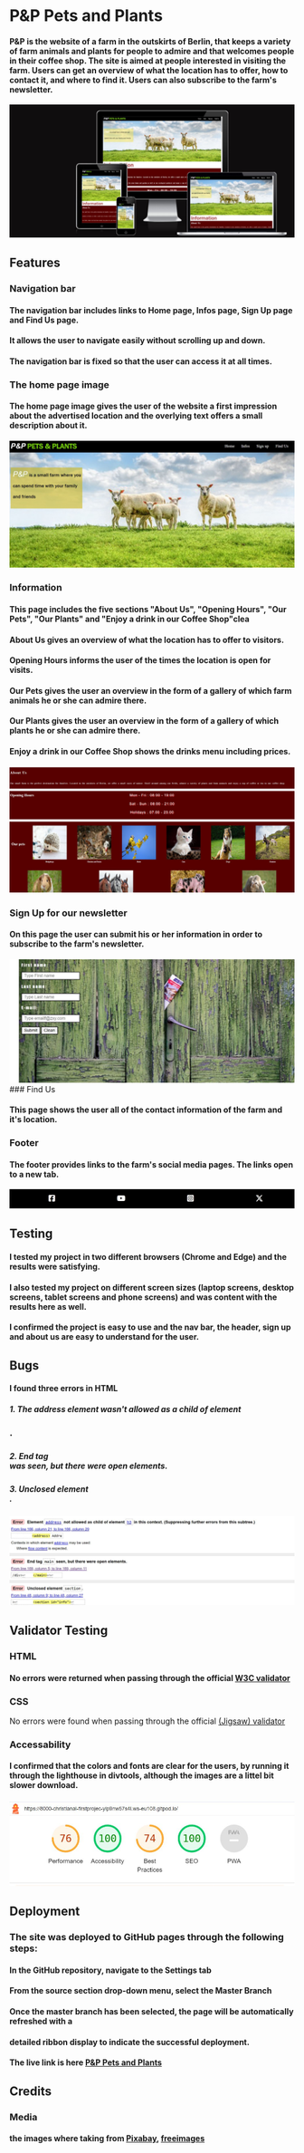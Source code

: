 # P&P Pets and Plants

#### P&P is the website of a farm in the outskirts of Berlin, that keeps a variety of farm animals and plants for people to admire and that welcomes people in their coffee shop. The site is aimed at people interested in visiting the farm. Users can get an overview of what the location has to offer, how to contact it, and where to find it. Users can also subscribe to the farm's newsletter. 
<img src="assets/images/capture.jpg">

## Features

### Navigation bar

#### The navigation bar includes links to Home page, Infos page, Sign Up page and Find Us page.
#### It allows the user to navigate easily without scrolling up and down. 
#### The navigation bar is fixed so that the user can access it at all times. 

### The home page image

#### The home page image gives the user of the website a first impression about the advertised location and the overlying text offers a small description about it. 
<img src="assets/images/capture4.jpg">

### Information

#### This page includes the five sections "About Us", "Opening Hours", "Our Pets", "Our Plants" and "Enjoy a drink in our Coffee Shop"clea
#### About Us gives an overview of what the location has to offer to visitors.
#### Opening Hours informs the user of the times the location is open for visits.
#### Our Pets gives the user an overview in the form of a gallery of which farm animals he or she can admire there.
#### Our Plants gives the user an overview in the form of a gallery of which plants he or she can admire there.
#### Enjoy a drink in our Coffee Shop shows the drinks menu including prices.
<img src="assets/images/capture5.jpg">

### Sign Up for our newsletter

#### On this page the user can submit his or her information in order to subscribe to the farm's newsletter. 
<img src="assets/images/capture6.jpg">
### Find Us

#### This page shows the user all of the contact information of the farm and it's location.

### Footer

#### The footer provides links to the farm's social media pages. The links open to a new tab. 
<img src="assets/images/cpture7.jpg">

## Testing

#### I tested my project in two different browsers (Chrome and Edge) and the results were satisfying.
#### I also tested my project on different screen sizes (laptop screens, desktop screens, tablet screens and phone screens) and was content with the results here as well.
#### I confirmed the project is easy to use and the nav bar, the header, sign up and about us are easy to understand for the user. 

## Bugs
#### I found three errors in HTML

##### 1. The address element wasn't allowed as a child of element <h3>.
##### <h3> <address></address> </h3>

##### 2. End tag <main> was seen, but there were open elements.
##### <main> </div> </main>

##### 3. Unclosed element <section>.
##### <main> <section id="Infos"> </main>

<img src="assets/images/capture2.jpg">

## Validator Testing

### HTML 
#### No errors were returned when passing through the official [W3C validator](https://validator.w3.org/nu/?doc=https%3A%2F%2Fchristianalamassi.github.io%2FFirstProjectGitpod%2F)

### CSS ####
No errors were found when passing through the official [(Jigsaw) validator](https://validator.w3.org/nu/?doc=https%3A%2F%2Fchristianalamassi.github.io%2FFirstProjectGitpod%2F)

### Accessability 
#### I confirmed that the colors and fonts are clear for the users, by running it through the lighthouse in divtools, although the images are a littel bit slower download.
<img src="assets/images/capture0.jpg">

## Deployment

### The site was deployed to GitHub pages through the following steps:
#### In the GitHub repository, navigate to the Settings tab
#### From the source section drop-down menu, select the Master Branch
#### Once the master branch has been selected, the page will be automatically refreshed with a 
#### detailed ribbon display to indicate the successful deployment.
#### The live link is here [P&P Pets and Plants](https://christianalamassi.github.io/FirstProjectGitpod/)

## Credits

### Media
#### the images where taking from [Pixabay](https://pixabay.com/), [freeimages](https://www.freeimages.com/)


